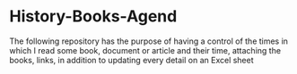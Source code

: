 # History-Books-Agend
The following repository has the purpose of having a control of the times in which I read some book, document or article and their time, attaching the books, links, in addition to updating every detail on an Excel sheet
